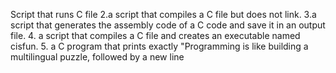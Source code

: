 Script that runs C file 
2.a script that compiles a C file but does not link.
3.a script that generates the assembly code of a C code and save it in an output file.
4. a script that compiles a C file and creates an executable named cisfun.
5. a C program that prints exactly "Programming is like building a multilingual puzzle, followed by a new line

